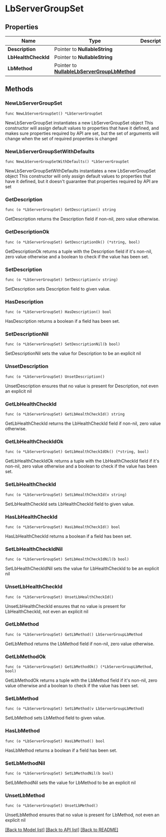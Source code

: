 # LbServerGroupSet

## Properties

Name | Type | Description | Notes
------------ | ------------- | ------------- | -------------
**Description** | Pointer to **NullableString** |  | [optional] 
**LbHealthCheckId** | Pointer to **NullableString** |  | [optional] 
**LbMethod** | Pointer to [**NullableLbServerGroupLbMethod**](LbServerGroupLbMethod.md) |  | [optional] 

## Methods

### NewLbServerGroupSet

`func NewLbServerGroupSet() *LbServerGroupSet`

NewLbServerGroupSet instantiates a new LbServerGroupSet object
This constructor will assign default values to properties that have it defined,
and makes sure properties required by API are set, but the set of arguments
will change when the set of required properties is changed

### NewLbServerGroupSetWithDefaults

`func NewLbServerGroupSetWithDefaults() *LbServerGroupSet`

NewLbServerGroupSetWithDefaults instantiates a new LbServerGroupSet object
This constructor will only assign default values to properties that have it defined,
but it doesn't guarantee that properties required by API are set

### GetDescription

`func (o *LbServerGroupSet) GetDescription() string`

GetDescription returns the Description field if non-nil, zero value otherwise.

### GetDescriptionOk

`func (o *LbServerGroupSet) GetDescriptionOk() (*string, bool)`

GetDescriptionOk returns a tuple with the Description field if it's non-nil, zero value otherwise
and a boolean to check if the value has been set.

### SetDescription

`func (o *LbServerGroupSet) SetDescription(v string)`

SetDescription sets Description field to given value.

### HasDescription

`func (o *LbServerGroupSet) HasDescription() bool`

HasDescription returns a boolean if a field has been set.

### SetDescriptionNil

`func (o *LbServerGroupSet) SetDescriptionNil(b bool)`

 SetDescriptionNil sets the value for Description to be an explicit nil

### UnsetDescription
`func (o *LbServerGroupSet) UnsetDescription()`

UnsetDescription ensures that no value is present for Description, not even an explicit nil
### GetLbHealthCheckId

`func (o *LbServerGroupSet) GetLbHealthCheckId() string`

GetLbHealthCheckId returns the LbHealthCheckId field if non-nil, zero value otherwise.

### GetLbHealthCheckIdOk

`func (o *LbServerGroupSet) GetLbHealthCheckIdOk() (*string, bool)`

GetLbHealthCheckIdOk returns a tuple with the LbHealthCheckId field if it's non-nil, zero value otherwise
and a boolean to check if the value has been set.

### SetLbHealthCheckId

`func (o *LbServerGroupSet) SetLbHealthCheckId(v string)`

SetLbHealthCheckId sets LbHealthCheckId field to given value.

### HasLbHealthCheckId

`func (o *LbServerGroupSet) HasLbHealthCheckId() bool`

HasLbHealthCheckId returns a boolean if a field has been set.

### SetLbHealthCheckIdNil

`func (o *LbServerGroupSet) SetLbHealthCheckIdNil(b bool)`

 SetLbHealthCheckIdNil sets the value for LbHealthCheckId to be an explicit nil

### UnsetLbHealthCheckId
`func (o *LbServerGroupSet) UnsetLbHealthCheckId()`

UnsetLbHealthCheckId ensures that no value is present for LbHealthCheckId, not even an explicit nil
### GetLbMethod

`func (o *LbServerGroupSet) GetLbMethod() LbServerGroupLbMethod`

GetLbMethod returns the LbMethod field if non-nil, zero value otherwise.

### GetLbMethodOk

`func (o *LbServerGroupSet) GetLbMethodOk() (*LbServerGroupLbMethod, bool)`

GetLbMethodOk returns a tuple with the LbMethod field if it's non-nil, zero value otherwise
and a boolean to check if the value has been set.

### SetLbMethod

`func (o *LbServerGroupSet) SetLbMethod(v LbServerGroupLbMethod)`

SetLbMethod sets LbMethod field to given value.

### HasLbMethod

`func (o *LbServerGroupSet) HasLbMethod() bool`

HasLbMethod returns a boolean if a field has been set.

### SetLbMethodNil

`func (o *LbServerGroupSet) SetLbMethodNil(b bool)`

 SetLbMethodNil sets the value for LbMethod to be an explicit nil

### UnsetLbMethod
`func (o *LbServerGroupSet) UnsetLbMethod()`

UnsetLbMethod ensures that no value is present for LbMethod, not even an explicit nil

[[Back to Model list]](../README.md#documentation-for-models) [[Back to API list]](../README.md#documentation-for-api-endpoints) [[Back to README]](../README.md)


